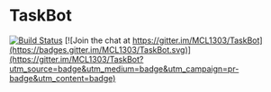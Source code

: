 # TaskBot

[![Build Status](https://travis-ci.org/MCL1303/TaskBot.svg?branch=master)](https://travis-ci.org/MCL1303/TaskBot)
[![Join the chat at https://gitter.im/MCL1303/TaskBot](https://badges.gitter.im/MCL1303/TaskBot.svg)](https://gitter.im/MCL1303/TaskBot?utm_source=badge&utm_medium=badge&utm_campaign=pr-badge&utm_content=badge)
